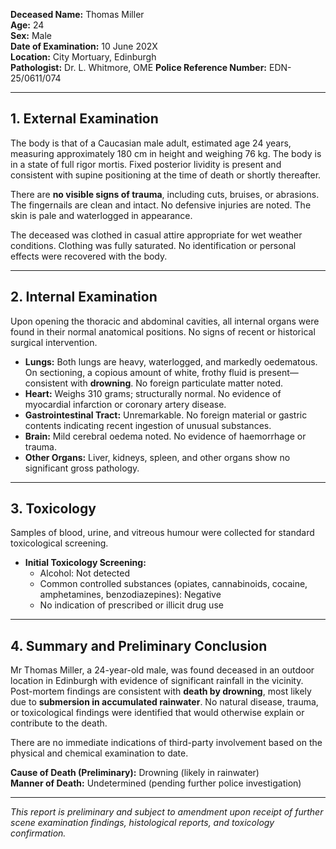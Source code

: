**Deceased Name:** Thomas Miller  
**Age:** 24  
**Sex:** Male  
**Date of Examination:** 10 June 202X  
**Location:** City Mortuary, Edinburgh  
**Pathologist:** Dr. L. Whitmore, OME 
**Police Reference Number:** EDN-25/0611/074  

---

## 1. External Examination

The body is that of a Caucasian male adult, estimated age 24 years, measuring approximately 180 cm in height and weighing 76 kg. The body is in a state of full rigor mortis. Fixed posterior lividity is present and consistent with supine positioning at the time of death or shortly thereafter.

There are **no visible signs of trauma**, including cuts, bruises, or abrasions. The fingernails are clean and intact. No defensive injuries are noted. The skin is pale and waterlogged in appearance.

The deceased was clothed in casual attire appropriate for wet weather conditions. Clothing was fully saturated. No identification or personal effects were recovered with the body.

---

## 2. Internal Examination

Upon opening the thoracic and abdominal cavities, all internal organs were found in their normal anatomical positions. No signs of recent or historical surgical intervention.

- **Lungs:** Both lungs are heavy, waterlogged, and markedly oedematous. On sectioning, a copious amount of white, frothy fluid is present—consistent with **drowning**. No foreign particulate matter noted.
- **Heart:** Weighs 310 grams; structurally normal. No evidence of myocardial infarction or coronary artery disease.
- **Gastrointestinal Tract:** Unremarkable. No foreign material or gastric contents indicating recent ingestion of unusual substances.
- **Brain:** Mild cerebral oedema noted. No evidence of haemorrhage or trauma.
- **Other Organs:** Liver, kidneys, spleen, and other organs show no significant gross pathology.

---

## 3. Toxicology

Samples of blood, urine, and vitreous humour were collected for standard toxicological screening.

- **Initial Toxicology Screening:**  
  - Alcohol: Not detected  
  - Common controlled substances (opiates, cannabinoids, cocaine, amphetamines, benzodiazepines): Negative  
  - No indication of prescribed or illicit drug use  

---

## 4. Summary and Preliminary Conclusion

Mr Thomas Miller, a 24-year-old male, was found deceased in an outdoor location in Edinburgh with evidence of significant rainfall in the vicinity. Post-mortem findings are consistent with **death by drowning**, most likely due to **submersion in accumulated rainwater**. No natural disease, trauma, or toxicological findings were identified that would otherwise explain or contribute to the death.

There are no immediate indications of third-party involvement based on the physical and chemical examination to date.

**Cause of Death (Preliminary):** Drowning (likely in rainwater)  
**Manner of Death:** Undetermined (pending further police investigation)

---

*This report is preliminary and subject to amendment upon receipt of further scene examination findings, histological reports, and toxicology confirmation.*
